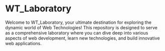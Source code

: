 # WT_Laboratory
Welcome to WT_Laboratory, your ultimate destination for exploring the dynamic world of Web Technologies! This repository is designed to serve as a comprehensive laboratory where you can dive deep into various aspects of web development, learn new technologies, and build innovative web applications.
